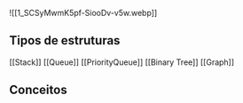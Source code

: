 ![[1_SCSyMwmK5pf-SiooDv-v5w.webp]]
## Tipos de estruturas
[[Stack]]
[[Queue]]
[[PriorityQueue]]
[[Binary Tree]]
[[Graph]]

## Conceitos